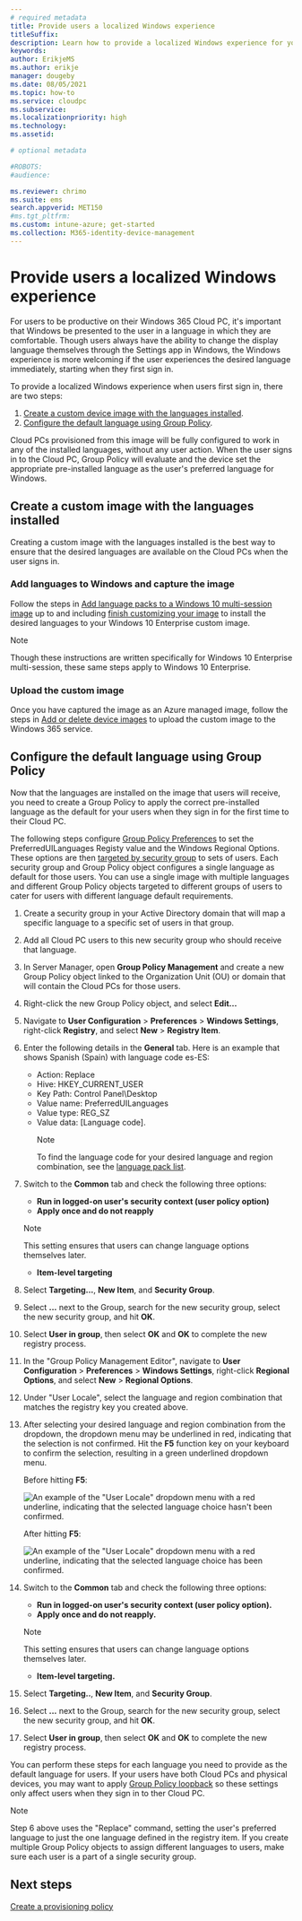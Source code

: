 ```yaml
---
# required metadata
title: Provide users a localized Windows experience
titleSuffix:
description: Learn how to provide a localized Windows experience for your users.
keywords:
author: ErikjeMS  
ms.author: erikje
manager: dougeby
ms.date: 08/05/2021
ms.topic: how-to
ms.service: cloudpc
ms.subservice:
ms.localizationpriority: high
ms.technology:
ms.assetid: 

# optional metadata

#ROBOTS:
#audience:

ms.reviewer: chrimo
ms.suite: ems
search.appverid: MET150
#ms.tgt_pltfrm:
ms.custom: intune-azure; get-started
ms.collection: M365-identity-device-management
---
```

# Provide users a localized Windows experience
For users to be productive on their Windows 365 Cloud PC, it's important that Windows be presented to the user in a language in which they are comfortable. Though users always have the ability to change the display language themselves through the Settings app in Windows, the Windows experience is more welcoming if the user experiences the desired language immediately, starting when they first sign in.

To provide a localized Windows experience when users first sign in, there are two steps:
1. [Create a custom device image with the languages installed](#create-a-custom-image-with-the-languages-installed).
2. [Configure the default language using Group Policy](#configure-the-default-language-using-group-policy). 

Cloud PCs provisioned from this image will be fully configured to work in any of the installed languages, without any user action. When the user signs in to the Cloud PC, Group Policy will evaluate and the device set the appropriate pre-installed language as the user's preferred language for Windows. 

## Create a custom image with the languages installed
Creating a custom image with the languages installed is the best way to ensure that the desired languages are available on the Cloud PCs when the user signs in.

### Add languages to Windows and capture the image
Follow the steps in [Add language packs to a Windows 10 multi-session image](/azure/virtual-desktop/language-packs) up to and including [finish customizing your image](/azure/virtual-desktop/language-packs#finish-customizing-your-image) to install the desired languages to your Windows 10 Enterprise custom image.

> [!NOTE]
> Though these instructions are written specifically for Windows 10 Enterprise multi-session, these same steps apply to Windows 10 Enterprise.

### Upload the custom image
Once you have captured the image as an Azure managed image, follow the steps in [Add or delete device images](add-device-images.md) to upload the custom image to the Windows 365 service.

## Configure the default language using Group Policy
Now that the languages are installed on the image that users will receive, you need to create a Group Policy to apply the correct pre-installed language as the default for your users when they sign in for the first time to their Cloud PC. 

The following steps configure [Group Policy Preferences](/previous-versions/windows/it-pro/windows-server-2012-r2-and-2012/dn581922(v=ws.11)) to set the PreferredUILanguages Registy value and the Windows Regional Options. These options are then [targeted by security group](/previous-versions/windows/it-pro/windows-server-2012-r2-and-2012/dn581922(v=ws.11)#item-level-targeting) to sets of users. Each security group and Group Policy object configures a single language as default for those users. You can use a single image with multiple languages and different Group Policy objects targeted to different groups of users to cater for users with different language default requirements.

1. Create a security group in your Active Directory domain that will map a specific language to a specific set of users in that group.
2. Add all Cloud PC users to this new security group who should receive that language.
3. In Server Manager, open **Group Policy Management** and create a new Group Policy object linked to the Organization Unit (OU) or domain that will contain the Cloud PCs for those users.
4. Right-click the new Group Policy object, and select **Edit...**
5. Navigate to **User Configuration** > **Preferences** > **Windows Settings**, right-click **Registry**, and select **New** > **Registry Item**.
6. Enter the following details in the **General** tab. Here is an example that shows Spanish (Spain) with language code es-ES:
    - Action: Replace
    - Hive: HKEY_CURRENT_USER
    - Key Path: Control Panel\Desktop
    - Value name: PreferredUILanguages
    - Value type: REG_SZ
    - Value data: [Language code].
      > [!Note]
      > To find the language code for your desired language and region combination, see the [language pack list](/windows-hardware/manufacture/desktop/available-language-packs-for-windows#language-packs).
7. Switch to the **Common** tab and check the following three options:
    - **Run in logged-on user's security context (user policy option)**
    - **Apply once and do not reapply** 
    > [!Note]
    > This setting ensures that users can change language options themselves later.
    - **Item-level targeting**
8. Select **Targeting...**, **New Item**, and **Security Group**.
9. Select **...** next to the Group, search for the new security group, select the new security group, and hit **OK**.
10. Select **User in group**, then select **OK** and **OK** to complete the new registry process.
11. In the "Group Policy Management Editor", navigate to **User Configuration** > **Preferences** > **Windows Settings**, right-click **Regional Options**, and select **New** > **Regional Options**.
12. Under "User Locale", select the language and region combination that matches the registry key you created above.
13. After selecting your desired language and region combination from the dropdown, the dropdown menu may be underlined in red, indicating that the selection is not confirmed. Hit the **F5** function key on your keyboard to confirm the selection, resulting in a green underlined dropdown menu.
    
    Before hitting **F5**:
    
    ![An example of the "User Locale" dropdown menu with a red underline, indicating that the selected language choice hasn't been confirmed.](media/provide-localized-windows-experience/regionaloption-selected-redunderline.png)

    After hitting **F5**:
    
    ![An example of the "User Locale" dropdown menu with a red underline, indicating that the selected language choice has been confirmed. ](media/provide-localized-windows-experience/regionaloption-selected-greenunderline.png)

14. Switch to the **Common** tab and check the following three options:
    - **Run in logged-on user's security context (user policy option).**
    - **Apply once and do not reapply.**
    > [!Note]
    > This setting ensures that users can change language options themselves later.
    - **Item-level targeting.**
15. Select **Targeting..**, **New Item**, and **Security Group**.
16. Select **...** next to the Group, search for the new security group, select the new security group, and hit **OK**.
17. Select **User in group**, then select **OK** and **OK** to complete the new registry process.

You can perform these steps for each language you need to provide as the default language for users. If your users have both Cloud PCs and physical devices, you may want to apply [Group Policy loopback](/troubleshoot/windows-server/group-policy/loopback-processing-of-group-policy) so these settings only affect users when they sign in to ther Cloud PC.

> [!NOTE]
> Step 6 above uses the "Replace" command, setting the user's preferred language to just the one language defined in the registry item. If you create multiple Group Policy objects  to assign different languages to users, make sure each user is a part of a single security group.

## Next steps
[Create a provisioning policy](create-provisioning-policy.md)
